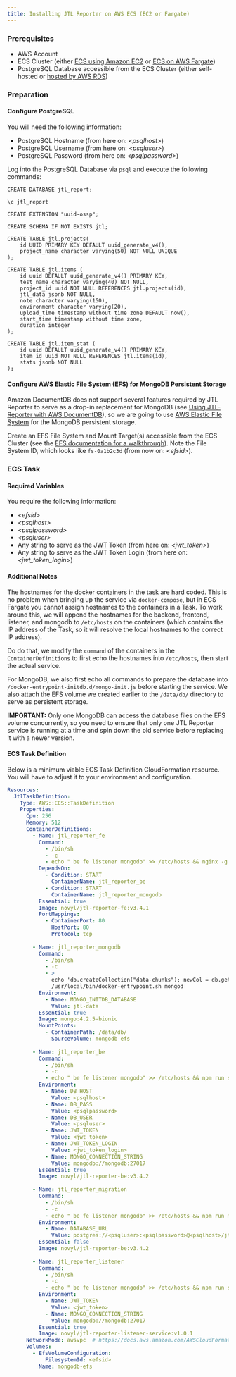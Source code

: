 ```yaml
---
title: Installing JTL Reporter on AWS ECS (EC2 or Fargate)
---
```


### Prerequisites
* AWS Account
* ECS Cluster (either [ECS using Amazon EC2](https://docs.aws.amazon.com/AmazonECS/latest/developerguide/getting-started-ecs-ec2.html)
  or [ECS on AWS Fargate](https://docs.aws.amazon.com/AmazonECS/latest/developerguide/AWS_Fargate.html))
* PostgreSQL Database accessible from the ECS Cluster (either self-hosted or 
  [hosted by AWS RDS](https://docs.aws.amazon.com/AmazonRDS/latest/UserGuide/CHAP_GettingStarted.CreatingConnecting.PostgreSQL.html))


### Preparation

#### Configure PostgreSQL

You will need the following information:
* PostgreSQL Hostname (from here on: _<psqlhost\>_)
* PostgreSQL Username (from here on: _<psqluser\>_)
* PostgreSQL Password (from here on: _<psqlpassword\>_)

Log into the PostgreSQL Database via `psql` and execute the following commands:

```
CREATE DATABASE jtl_report;

\c jtl_report

CREATE EXTENSION "uuid-ossp";

CREATE SCHEMA IF NOT EXISTS jtl;

CREATE TABLE jtl.projects(
    id UUID PRIMARY KEY DEFAULT uuid_generate_v4(),
    project_name character varying(50) NOT NULL UNIQUE
);

CREATE TABLE jtl.items (
    id uuid DEFAULT uuid_generate_v4() PRIMARY KEY,
    test_name character varying(40) NOT NULL,
    project_id uuid NOT NULL REFERENCES jtl.projects(id),
    jtl_data jsonb NOT NULL,
    note character varying(150),
    environment character varying(20),
    upload_time timestamp without time zone DEFAULT now(),
    start_time timestamp without time zone,
    duration integer
);

CREATE TABLE jtl.item_stat (
    id uuid DEFAULT uuid_generate_v4() PRIMARY KEY,
    item_id uuid NOT NULL REFERENCES jtl.items(id),
    stats jsonb NOT NULL
);
```


#### Configure AWS Elastic File System (EFS) for MongoDB Persistent Storage

Amazon DocumentDB does not support several features required by JTL Reporter to serve as a drop-in  replacement for
MongoDB (see [Using JTL-Reporter with AWS DocumentDB](https://github.com/ludeknovy/jtl-reporter/issues/68)), so we are
going to use [AWS Elastic File System](https://aws.amazon.com/efs/) for the MongoDB persistent storage.

Create an EFS File System and Mount Target(s) accessible from the ECS Cluster (see the 
[EFS documentation for a walkthrough](https://docs.aws.amazon.com/efs/latest/ug/wt1-create-efs-resources.html)).  Note
the File System ID, which looks like `fs-0a1b2c3d` (from now on: _<efsid\>_).


### ECS Task

#### Required Variables

You require the following information:
* _<efsid\>_
* _<psqlhost\>_
* _<psqlpassword\>_
* _<psqluser\>_
* Any string to serve as the JWT Token (from here on: _<jwt_token\>_)
* Any string to serve as the JWT Token Login (from here on: _<jwt_token_login\>_)

#### Additional Notes
The hostnames for the docker containers in the task are hard coded.  This is no problem when bringing up the service
via `docker-compose`, but in ECS Fargate you cannot assign hostnames to the containers in a Task.  To work around this,
we will append the hostnames for the backend, frontend, listener, and mongodb to `/etc/hosts` on the containers (which
contains the IP address of the Task, so it will resolve the local hostnames to the correct IP address).

Do do that, we modify the `command` of the containers in the `ContainerDefinitions` to first echo the hostnames into
`/etc/hosts`, then start the actual service.

For MongoDB, we also first echo all commands to prepare the database into `/docker-entrypoint-initdb.d/mongo-init.js`
before starting the service.  We also attach the EFS volume we created earlier to the `/data/db/` directory to serve as
persistent storage.

**IMPORTANT:** Only one MongoDB can access the database files on the EFS volume concurrently, so you need to ensure that
only one JTL Reporter service is running at a time and spin down the old service before replacing it with a newer
version.

#### ECS Task Definition
Below is a minimum viable ECS Task Definition CloudFormation resource.  You will have to adjust it to your environment
and configuration.

```yaml
Resources:
  JtlTaskDefinition:
    Type: AWS::ECS::TaskDefinition
    Properties:
      Cpu: 256
      Memory: 512
      ContainerDefinitions:
        - Name: jtl_reporter_fe
          Command:
            - /bin/sh
            - -c
            - echo " be fe listener mongodb" >> /etc/hosts && nginx -g "daemon off;"
          DependsOn:
            - Condition: START
              ContainerName: jtl_reporter_be
            - Condition: START
              ContainerName: jtl_reporter_mongodb
          Essential: true
          Image: novyl/jtl-reporter-fe:v3.4.1
          PortMappings:
            - ContainerPort: 80
              HostPort: 80
              Protocol: tcp
              
        - Name: jtl_reporter_mongodb
          Command:
            - /bin/sh
            - -c
            - >
              echo 'db.createCollection("data-chunks"); newCol = db.getCollection("data-chunks"); newCol.createIndex({ dataId: -1 }, { name: "data-id-index" });' > /docker-entrypoint-initdb.d/mongo-init.js &&
              /usr/local/bin/docker-entrypoint.sh mongod
          Environment:
            - Name: MONGO_INITDB_DATABASE
              Value: jtl-data
          Essential: true
          Image: mongo:4.2.5-bionic
          MountPoints:
            - ContainerPath: /data/db/
              SourceVolume: mongodb-efs
              
        - Name: jtl_reporter_be
          Command:
            - /bin/sh
            - -c
            - echo " be fe listener mongodb" >> /etc/hosts && npm run start
          Environment:
            - Name: DB_HOST
              Value: <psqlhost>
            - Name: DB_PASS
              Value: <psqlpassword>
            - Name: DB_USER
              Value: <psqluser>
            - Name: JWT_TOKEN
              Value: <jwt_token>
            - Name: JWT_TOKEN_LOGIN
              Value: <jwt_token_login>
            - Name: MONGO_CONNECTION_STRING
              Value: mongodb://mongodb:27017              
          Essential: true
          Image: novyl/jtl-reporter-be:v3.4.2
          
        - Name: jtl_reporter_migration
          Command:
            - /bin/sh
            - -c
            - echo " be fe listener mongodb" >> /etc/hosts && npm run migrate up
          Environment:
            - Name: DATABASE_URL
              Value: postgres://<psqluser>:<psqlpassword>@<psqlhost>/jtl_report
          Essential: false
          Image: novyl/jtl-reporter-be:v3.4.2
          
        - Name: jtl_reporter_listener
          Command:
            - /bin/sh
            - -c
            - echo " be fe listener mongodb" >> /etc/hosts && npm run start
          Environment:
            - Name: JWT_TOKEN
              Value: <jwt_token>
            - Name: MONGO_CONNECTION_STRING
              Value: mongodb://mongodb:27017
          Essential: true
          Image: novyl/jtl-reporter-listener-service:v1.0.1
      NetworkMode: awsvpc  # https://docs.aws.amazon.com/AWSCloudFormation/latest/UserGuide/aws-resource-ecs-taskdefinition.html#cfn-ecs-taskdefinition-networkmode
      Volumes:
        - EfsVolumeConfiguration:
            FilesystemId: <efsid>
          Name: mongodb-efs
```
